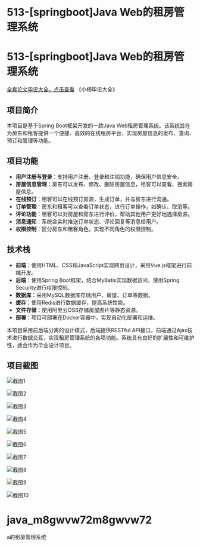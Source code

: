 # 513-[springboot]Java Web的租房管理系统

# 513-[springboot]Java Web的租房管理系统

[全套论文毕设大全，点击查看](https://www.yuque.com/yuqueyonghux32e1j/kxdc9g?#) 《小杨毕设大全》

## 项目简介
本项目是基于Spring Boot框架开发的一款Java Web租房管理系统。该系统旨在为房东和租客提供一个便捷、高效的在线租房平台，实现房屋信息的发布、查询、预订和管理等功能。

## 项目功能

- **用户注册与登录**：支持用户注册、登录和注销功能，确保用户信息安全。
- **房屋信息管理**：房东可以发布、修改、删除房屋信息，租客可以查看、搜索房屋信息。
- **在线预订**：租客可以在线预订房源，生成订单，并与房东进行沟通。
- **订单管理**：房东和租客可以查看订单状态，进行订单操作，如确认、取消等。
- **评论功能**：租客可以对房屋和房东进行评价，帮助其他用户更好地选择房源。
- **消息通知**：系统会实时推送订单状态、评论回复等消息给用户。
- **权限控制**：区分房东和租客角色，实现不同角色的权限控制。

## 技术栈

- **前端**：使用HTML、CSS和JavaScript实现网页设计，采用Vue.js框架进行前端开发。
- **后端**：使用Spring Boot框架，结合MyBatis实现数据访问，使用Spring Security进行权限控制。
- **数据库**：采用MySQL数据库存储用户、房屋、订单等数据。
- **缓存**：使用Redis进行数据缓存，提高系统性能。
- **文件存储**：使用阿里云OSS存储房屋图片等静态资源。
- **部署**：项目可部署在Docker容器中，实现自动化部署和运维。

本项目采用前后端分离的设计模式，后端提供RESTful API接口，前端通过Ajax技术进行数据交互，实现租房管理系统的各项功能。系统具有良好的扩展性和可维护性，适合作为毕业设计项目。

## 项目截图

![截图1](https://kevinyang.oss-cn-shenzhen.aliyuncs.com/ItprojectImage%2F513-%5Bspringboot%5DJava%20Web%E7%9A%84%E7%A7%9F%E6%88%BF%E7%AE%A1%E7%90%86%E7%B3%BB%E7%BB%9F%2Fimg_1.jpg)

![截图2](https://kevinyang.oss-cn-shenzhen.aliyuncs.com/ItprojectImage%2F513-%5Bspringboot%5DJava%20Web%E7%9A%84%E7%A7%9F%E6%88%BF%E7%AE%A1%E7%90%86%E7%B3%BB%E7%BB%9F%2Fimg_2.jpg)

![截图3](https://kevinyang.oss-cn-shenzhen.aliyuncs.com/ItprojectImage%2F513-%5Bspringboot%5DJava%20Web%E7%9A%84%E7%A7%9F%E6%88%BF%E7%AE%A1%E7%90%86%E7%B3%BB%E7%BB%9F%2Fimg_3.jpg)

![截图4](https://kevinyang.oss-cn-shenzhen.aliyuncs.com/ItprojectImage%2F513-%5Bspringboot%5DJava%20Web%E7%9A%84%E7%A7%9F%E6%88%BF%E7%AE%A1%E7%90%86%E7%B3%BB%E7%BB%9F%2Fimg_4.jpg)

![截图5](https://kevinyang.oss-cn-shenzhen.aliyuncs.com/ItprojectImage%2F513-%5Bspringboot%5DJava%20Web%E7%9A%84%E7%A7%9F%E6%88%BF%E7%AE%A1%E7%90%86%E7%B3%BB%E7%BB%9F%2Fimg_5.jpg)

![截图6](https://kevinyang.oss-cn-shenzhen.aliyuncs.com/ItprojectImage%2F513-%5Bspringboot%5DJava%20Web%E7%9A%84%E7%A7%9F%E6%88%BF%E7%AE%A1%E7%90%86%E7%B3%BB%E7%BB%9F%2Fimg_6.jpg)

![截图7](https://kevinyang.oss-cn-shenzhen.aliyuncs.com/ItprojectImage%2F513-%5Bspringboot%5DJava%20Web%E7%9A%84%E7%A7%9F%E6%88%BF%E7%AE%A1%E7%90%86%E7%B3%BB%E7%BB%9F%2Fimg_7.jpg)

![截图8](https://kevinyang.oss-cn-shenzhen.aliyuncs.com/ItprojectImage%2F513-%5Bspringboot%5DJava%20Web%E7%9A%84%E7%A7%9F%E6%88%BF%E7%AE%A1%E7%90%86%E7%B3%BB%E7%BB%9F%2Fimg_8.jpg)

![截图9](https://kevinyang.oss-cn-shenzhen.aliyuncs.com/ItprojectImage%2F513-%5Bspringboot%5DJava%20Web%E7%9A%84%E7%A7%9F%E6%88%BF%E7%AE%A1%E7%90%86%E7%B3%BB%E7%BB%9F%2Fimg_9.jpg)

![截图10](https://kevinyang.oss-cn-shenzhen.aliyuncs.com/ItprojectImage%2F513-%5Bspringboot%5DJava%20Web%E7%9A%84%E7%A7%9F%E6%88%BF%E7%AE%A1%E7%90%86%E7%B3%BB%E7%BB%9F%2Fimg_10.jpg)

# java_m8gwvw72m8gwvw72
a的租房管理系统
